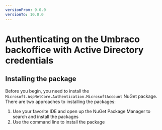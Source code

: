 ```yaml
---
versionFrom: 9.0.0
versionTo: 10.0.0
---
```


# Authenticating on the Umbraco backoffice with Active Directory credentials

## Installing the package

Before you begin, you need to install the `Microsoft.AspNetCore.Authentication.MicrosoftAccount` NuGet package. There are two approaches to installing the packages:

1. Use your favorite IDE and open up the NuGet Package Manager to search and install the packages
1. Use the command line to install the package
